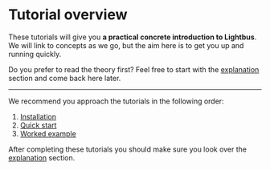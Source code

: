 # Tutorial overview

These tutorials will give you **a practical concrete introduction to
Lightbus**. We will link to concepts as we go, but the aim here
is to get you up and running quickly.

Do you prefer to read the theory first?
Feel free to start with the [explanation] section and come
back here later.

---

We recommend you approach the tutorials in the following order:

1. [Installation]
2. [Quick start]
3. [Worked example]

[explanation]: index.md
[Installation]: installation.md
[Quick start]: quick-start.md
[Worked example]: worked-example.md

After completing these tutorials you should make sure you
look over the [explanation] section.
